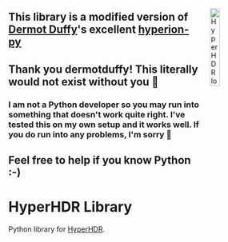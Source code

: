 <img src="images/hyperhdrlogo.png"
     alt="HyperHDR logo"
     width="20%"
     align="right"
     style="float: right; margin: 10px 0px 20px 20px;" />

<!-- [![PyPi](https://img.shields.io/pypi/v/hyperhdr-py.svg?style=flat-square)](https://pypi.org/project/hyperhdr-py/)
[![PyPi](https://img.shields.io/pypi/pyversions/hyperhdr-py.svg?style=flat-square)](https://pypi.org/project/hyperhdr-py/)
[![Build Status](https://img.shields.io/github/workflow/status/dermotduffy/hyperhdr-py/Build?style=flat-square)](https://github.com/dermotduffy/hyperhdr-py/actions/workflows/build.yaml)
[![Test Coverage](https://img.shields.io/codecov/c/gh/dermotduffy/hyperhdr-py?style=flat-square)](https://codecov.io/gh/dermotduffy/hyperhdr-py)
[![License](https://img.shields.io/github/license/dermotduffy/hyperhdr-py.svg?style=flat-square)](LICENSE)
[![BuyMeCoffee](https://img.shields.io/badge/buy%20me%20a%20coffee-donate-yellow.svg?style=flat-square)](https://www.buymeacoffee.com/dermotdu) -->

## This library is a modified version of [Dermot Duffy](https://github.com/dermotduffy)'s excellent [hyperion-py](https://github.com/dermotduffy/hyperion-py)

## Thank you dermotduffy! This literally would not exist without you 🎉

### I am not a Python developer so you may run into something that doesn't work quite right. I've tested this on my own setup and it works well. If you do run into any problems, I'm sorry 🙁

## Feel free to help if you know Python :-)

# HyperHDR Library

Python library for [HyperHDR](https://github.com/awawa-dev/HyperHDR).

<!-- [HyperHDR](https://github.com/awawa-dev/HyperHDR). See [JSON
API](https://docs.hyperhdr-project.org/en/json/) for more details about the
inputs and outputs of this library.

# Installation

```bash
pip3 install hyperhdr-py
```

# Usage

## Data model philosophy

Whilst not universally true, this library attempts to precisely represent the
data model, API and parameters as defined in the [HyperHDR JSON
documentation](https://docs.hyperhdr-project.org/en/json/). Thus no attempt is
made (intentionally) to present convenient accessors/calls at a finer level of
granularity than the model already supports. This is to ensure the client has a
decent chance at staying functional regardless of underlying data model changes
from the server, and the responsibility to match the changes to the server's
data model (e.g. new HyperHDR server features) belong to the caller.

### Constructor Arguments

The following arguments may be passed to the `HyperHDRClient` constructor:

|Argument|Type|Default|Description|
|--------|----|-------|-----------|
|host    |`str`||Host or IP to connect to|
|port    |`int`|19444|Port to connect to|
|default_callback|`callable`|None|A callable for HyperHDR callbacks. See [callbacks](#callbacks)|
|callbacks|`dict`|None|A dictionary of callables keyed by the update name. See [callbacks](#callbacks)|
|token|`str`|None|An authentication token|
|instance|`int`|0|An instance id to switch to upon connection|
|origin|`str`|"hyperhdr-py"|An arbitrary string describing the calling application|
|timeout_secs|`float`|5.0|The number of seconds to wait for a server response or connection attempt before giving up. See [timeouts](#timeouts)|
|retry_secs|`float`|30.0|The number of seconds between connection attempts|
|raw_connection|`bool`|False|If True, the connect call will establish the network connection but not attempt to authenticate, switch to the required instance or load state. The client must call `async_client_login` to login, `async_client_switch_instance` to switch to the configured instance and `async_get_serverinfo` to load the state manually. This may be useful if the caller wishes to communicate with the server prior to authentication.|

### Connection, disconnection and client control calls

* `async_client_connect()`: Connect the client.
* `async_client_disconnect()`: Disconnect the client.
* `async_client_login()`: Login a connected client. Automatically called by
     `async_client_connect()` unless the `raw_connection` constructor argument is True.
* `async_client_switch_instance()`: Switch to the configured instance on the HyperHDR
     server. Automatically called by `async_client_connect()` unless the `raw_connection`
     constructor argument is True.

### Native API Calls

All API calls can be found in
[client.py](https://github.com/dermotduffy/hyperhdr-py/blob/master/hyperhdr/client.py).
All async calls start with `async_`.

|Send request and await response|Send request only|Documentation|
|-------------------------------|-----------------|-------------|
|async_clear|async_send_clear|[Docs](https://docs.hyperhdr-project.org/en/json/Control.html#clear)|
|async_image_stream_start|async_send_image_stream_start|[Docs](https://docs.hyperhdr-project.org/en/json/Control.html#live-image-stream)|
|async_image_stream_stop|async_send_image_stream_stop|[Docs](https://docs.hyperhdr-project.org/en/json/Control.html#live-image-stream)|
|async_is_auth_required|async_send_is_auth_required|[Docs](https://docs.hyperhdr-project.org/en/json/Authorization.html#authorization-check)|
|async_led_stream_start|async_send_led_stream_start|[Docs](https://docs.hyperhdr-project.org/en/json/Control.html#live-led-color-stream)|
|async_led_stream_stop|async_send_led_stream_stop|[Docs](https://docs.hyperhdr-project.org/en/json/Control.html#live-led-color-stream)|
|async_login|async_send_login|[Docs](https://docs.hyperhdr-project.org/en/json/Authorization.html#login-with-token)|
|async_logout|async_send_logout|[Docs](https://docs.hyperhdr-project.org/en/json/Authorization.html#logout)|
|async_request_token|async_send_request_token|[Docs](https://docs.hyperhdr-project.org/en/json/Authorization.html#request-a-token)|
|async_request_token_abort|async_send_request_token_abort|[Docs](https://docs.hyperhdr-project.org/en/json/Authorization.html#request-a-token)|
|async_get_serverinfo|async_send_get_serverinfo|[Docs](https://docs.hyperhdr-project.org/en/json/ServerInfo.html#parts)|
|async_set_adjustment|async_send_set_adjustment|[Docs](https://docs.hyperhdr-project.org/en/json/Control.html#adjustments)|
|async_set_color|async_send_set_color|[Docs](https://docs.hyperhdr-project.org/en/json/Control.html#set-color)|
|async_set_component|async_send_set_component|[Docs](https://docs.hyperhdr-project.org/en/json/Control.html#control-components)|
|async_set_effect|async_send_set_effect|[Docs](https://docs.hyperhdr-project.org/en/json/Control.html#set-effect)|
|async_set_image|async_send_set_image|[Docs](https://docs.hyperhdr-project.org/en/json/Control.html#set-image)|
|async_set_led_mapping_type|async_send_set_led_mapping_type|[Docs](https://docs.hyperhdr-project.org/en/json/Control.html#led-mapping)|
|async_set_sourceselect|async_send_set_sourceselect|[Docs](https://docs.hyperhdr-project.org/en/json/Control.html#source-selection)|
|async_set_videomode|async_send_set_videomode|[Docs](https://docs.hyperhdr-project.org/en/json/Control.html#video-mode)|
|async_start_instance|async_send_start_instance|[Docs](https://docs.hyperhdr-project.org/en/json/Control.html#control-instances)|
|async_stop_instance|async_send_stop_instance|[Docs](https://docs.hyperhdr-project.org/en/json/Control.html#control-instances)|
|async_switch_instance|async_send_switch_instance|[Docs](https://docs.hyperhdr-project.org/en/json/Control.html#api-instance-handling)|
|async_sysinfo|async_send_sysinfo|[Docs](https://docs.hyperhdr-project.org/en/json/ServerInfo.html#system-hyperhdr)|

Note that the `command` and `subcommand` keys shown in the above linked
documentation will automatically be included in the calls the client sends, and
do not need to be specified.

## Client inputs / outputs

The API parameters and output are all as defined in the [JSON API
documentation](https://docs.hyperhdr-project.org/en/json/).

## Example usage

```python
#!/usr/bin/env python
"""Simple HyperHDR client read demonstration."""

import asyncio

from hyperhdr import client, const

HOST = "hyperhdr"


async def print_brightness() -> None:
    """Print HyperHDR brightness."""

    async with client.HyperHDRClient(HOST) as hyperhdr_client:
        assert hyperhdr_client

        adjustment = hyperhdr_client.adjustment
        assert adjustment

        print("Brightness: %i%%" % adjustment[0][const.KEY_BRIGHTNESS])


if __name__ == "__main__":
    asyncio.get_event_loop().run_until_complete(print_brightness())
```

## Running in the background

A background `asyncio task` runs to process all post-connection inbound data
(e.g. request responses, or subscription updates from state changes on the
server side). This background task must either be started post-connection, or
start (and it will itself establish connection).

Optionally, this background task can call callbacks back to the user.

### Waiting for responses

If the user makes a call that does not have `_send_` in the name (see table
above), the function call will wait for the response and return it to the
caller. This matching of request & response is done via the `tan` parameter. If
not specified, the client will automatically attach a `tan` integer, and this
will be visible in the returned output data. This matching is necessary to
differentiate between responses due to requests, and "spontaneous data" from
subscription updates.

#### Example: Waiting for a response

```python
#!/usr/bin/env python
"""Simple HyperHDR client request demonstration."""

import asyncio

from hyperhdr import client

HOST = "hyperhdr"


async def print_if_auth_required() -> None:
    """Print whether auth is required."""

    hc = client.HyperHDRClient(HOST)
    await hc.async_client_connect()

    result = await hc.async_is_auth_required()
    print("Result: %s" % result)

    await hc.async_client_disconnect()


asyncio.get_event_loop().run_until_complete(print_if_auth_required())
```

Output:

```
Result: {'command': 'authorize-tokenRequired', 'info': {'required': False}, 'success': True, 'tan': 1}
```

#### Example: Sending commands

A slightly more complex example that sends commands (clears the HyperHDR source
select at a given priority, then sets color at that same priority).

```python
#!/usr/bin/env python
"""Simple HyperHDR client request demonstration."""

import asyncio
import logging
import sys

from hyperhdr import client

HOST = "hyperhdr"
PRIORITY = 20


async def set_color() -> None:
    """Set red color on HyperHDR."""

    async with client.HyperHDRClient(HOST) as hc:
        assert hc

        if not await hc.async_client_connect():
            logging.error("Could not connect to: %s", HOST)
            return

        if not client.ResponseOK(
            await hc.async_clear(priority=PRIORITY)
        ) or not client.ResponseOK(
            await hc.async_set_color(
                color=[255, 0, 0], priority=PRIORITY, origin=sys.argv[0]
            )
        ):
            logging.error("Could not clear/set_color on: %s", HOST)
            return


logging.basicConfig(stream=sys.stdout, level=logging.DEBUG)
asyncio.get_event_loop().run_until_complete(set_color())
```

#### Example: Starting and switching instances

The following example will start a stopped instance, wait for it to be ready,
then switch to it. Uses [callbacks](#callbacks), discussed below.

```python
#!/usr/bin/env python
"""Simple HyperHDR client request demonstration."""

from __future__ import annotations

import asyncio
import logging
import sys
from typing import Any

from hyperhdr import client

HOST = "hyperhdr"
PRIORITY = 20


async def instance_start_and_switch() -> None:
    """Wait for an instance to start."""

    instance_ready = asyncio.Event()

    def instance_update(json: dict[str, Any]) -> None:
        for data in json["data"]:
            if data["instance"] == 1 and data["running"]:
                instance_ready.set()

    async with client.HyperHDRClient(
        HOST, callbacks={"instance-update": instance_update}
    ) as hc:
        assert hc

        if not client.ResponseOK(await hc.async_start_instance(instance=1)):
            logging.error("Could not start instance on: %s", HOST)
            return

        # Blocks waiting for the instance to start.
        await instance_ready.wait()

        if not client.ResponseOK(await hc.async_switch_instance(instance=1)):
            logging.error("Could not switch instance on: %s", HOST)
            return


logging.basicConfig(stream=sys.stdout, level=logging.DEBUG)
asyncio.get_event_loop().run_until_complete(instance_start_and_switch())
```

<a name="callbacks"></a>

### Callbacks

The client can be configured to callback as the HyperHDR server reports new
values. There are two classes of callbacks supported:

* **default_callback**: This callback will be called when a more specific callback is not specified.
* **callbacks**: A dict of callbacks keyed on the HyperHDR subscription 'command' (see [JSON API documentation](https://docs.hyperhdr-project.org/en/json/))

Callbacks can be specified in the `HyperHDRClient` constructor
(`default_callback=` or `callbacks=` arguments) or after construction via the
`set_callbacks()` and `set_default_callback()` methods.

As above, the `callbacks` dict is keyed on the relevant HyperHDR subscription
`command` (e.g. `components-update`, `priorities-update`). The client also
provides a custom callback with command `client-update` of the following
form:

```python
{"command": "client-update",
 "connected": True,
 "logged-in": True,
 "instance": 0,
 "loaded-state": True}
```

This can be used to take special action as the client connects or disconnects from the server.

#### Example: Callbacks

```python
#!/usr/bin/env python
"""Simple HyperHDR client callback demonstration."""

from __future__ import annotations

import asyncio
from typing import Any

from hyperhdr import client

HOST = "hyperhdr"


def callback(json: dict[str, Any]) -> None:
    """Sample callback function."""

    print("Received HyperHDR callback: %s" % json)


async def show_callback() -> None:
    """Show a default callback is called."""

    async with client.HyperHDRClient(HOST, default_callback=callback):
        pass


if __name__ == "__main__":
    asyncio.get_event_loop().run_until_complete(show_callback())
```

Output, showing the progression of connection stages:

```
Received HyperHDR callback: {'connected': True, 'logged-in': False, 'instance': None, 'loaded-state': False, 'command': 'client-update'}
Received HyperHDR callback: {'connected': True, 'logged-in': True, 'instance': None, 'loaded-state': False, 'command': 'client-update'}
Received HyperHDR callback: {'connected': True, 'logged-in': True, 'instance': 0, 'loaded-state': False, 'command': 'client-update'}
Received HyperHDR callback: {'command': 'serverinfo', ... }
Received HyperHDR callback: {'connected': True, 'logged-in': True, 'instance': 0, 'loaded-state': True, 'command': 'client-update'}
```

## ThreadedHyperHDRClient

A `ThreadedHyperHDRClient` is also provided as a convenience wrapper to for
non-async code. The `ThreadedHyperHDRClient` wraps the async calls with
non-async versions (methods are named as shown above, except do not start with
`async_`).

### Waiting for the thread to initialize the client

The thread must be given a chance to initialize the client prior to interaction
with it. This method call will block the caller until the client has been initialized.

* wait_for_client_init()

### Example use of Threaded client

```python
#!/usr/bin/env python
"""Simple Threaded HyperHDR client demonstration."""

from hyperhdr import client, const

HOST = "hyperhdr"

if __name__ == "__main__":
    hyperhdr_client = client.ThreadedHyperHDRClient(HOST)

    # Start the asyncio loop in a new thread.
    hyperhdr_client.start()

    # Wait for the client to initialize in the new thread.
    hyperhdr_client.wait_for_client_init()

    # Connect the client.
    hyperhdr_client.client_connect()

    print("Brightness: %i%%" % hyperhdr_client.adjustment[0][const.KEY_BRIGHTNESS])

    # Disconnect the client.
    hyperhdr_client.client_disconnect()

    # Stop the loop (will stop the thread).
    hyperhdr_client.stop()

    # Join the created thread.
    hyperhdr_client.join()
```

Output:

```
Brightness: 59%
```

## Exceptions / Errors

### Philosophy

HyperHDRClient strives not to throw an exception regardless of network
circumstances, reconnection will automatically happen in the background.
Exceptions are only raised (intentionally) for instances of likely programmer
error.

### HyperHDRError

Not directly raised, but other exceptions inherit from this.

### HyperHDRClientTanNotAvailable

Exception raised if a `tan` parameter is provided to an API call, but that
`tan` parameter is already being used by another in-progress call. Users
should either not specify `tan` at all (and the client library will
automatically manage it in an incremental fashion), or if specified manually,
it is the caller's responsibility to ensure no two simultaneous calls share a
`tan` (as otherwise the client would not be able to match the call to the
response, and this exception will be raised automatically prior to the call).

### "Task was destroyed but it is pending!"

If a `HyperHDRClient` object is connected but destroyed prior to disconnection, a warning message may be printed ("Task was destroyed but it is pending!"). To avoid this, ensure to always call `async_client_disconnect` prior to destruction of a connected client. Alternatively use the async context manager:

```python
async with client.HyperHDRClient(TEST_HOST, TEST_PORT) as hc:
    if not hc:
        return
    ...
```

<a name="timeouts"></a>

## Timeouts

The client makes liberal use of timeouts, which may be specified at multiple levels:

* In the client constructor argument `timeout_secs`, used for connection and requests.
* In each request using a `timeout_secs` argument to the individual calls

Timeout values:

* `None`: If `None` is used as a timeout, the client will wait forever.
* `0`: If `0` is used as a timeout, the client default (specified in the constructor) will be used.
* `>0.0`: This number of seconds (or partial seconds) will be used.

By default, all requests will honour the `timeout_secs` specified in the client constructor unless explicitly overridden and defaults to 5 seconds (see [const.py](https://github.com/dermotduffy/hyperhdr-py/blob/master/hyperhdr/const.py#L95)). The one exception to this is the `async_send_request_token` which has a much larger default (180 seconds, see [const.py](https://github.com/dermotduffy/hyperhdr-py/blob/master/hyperhdr/const.py#L96)) as this request involves the user needing the interact with the HyperHDR UI prior to the call being able to return.

## Helpers

### ResponseOK

A handful of convenience callable classes are provided to determine whether
server responses were successful.

* `ResponseOK`: Whether any HyperHDR command response was successful (general).
* `ServerInfoResponseOK`: Whether a `async_get_serverinfo` was successful.
* `LoginResponseOK`: Whether an `async_login` was successful.
* `SwitchInstanceResponseOK`: Whether an `async_switch_instance` command was successful.

#### Example usage

```
if not client.ResponseOK(await hc.async_clear(priority=PRIORITY))
```

### Auth ID

When requesting an auth token, a 5-character ID can be specified to ensure the
admin user is authorizing the right request from the right origin. By default
the `async_request_token` will randomly generate an ID, but if one is required
to allow the user to confirm a match, it can be explicitly provided. In this case,
this helper method is made available.

* `generate_random_auth_id`: Generate a random 5-character auth ID for external display and inclusion in a call to `async_request_token`.

#### Example usage

```
auth_id  = hc.generate_random_auth_id()
hc.async_send_login(comment="Trustworthy actor", id=auth_id)
# Show auth_id to the user to allow them to verify the origin of the request,
# then have them visit the HyperHDR UI.
``` -->

